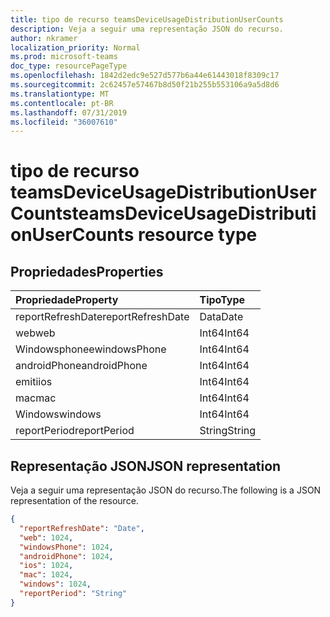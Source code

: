 ```yaml
---
title: tipo de recurso teamsDeviceUsageDistributionUserCounts
description: Veja a seguir uma representação JSON do recurso.
author: nkramer
localization_priority: Normal
ms.prod: microsoft-teams
doc_type: resourcePageType
ms.openlocfilehash: 1842d2edc9e527d577b6a44e61443018f8309c17
ms.sourcegitcommit: 2c62457e57467b8d50f21b255b553106a9a5d8d6
ms.translationtype: MT
ms.contentlocale: pt-BR
ms.lasthandoff: 07/31/2019
ms.locfileid: "36007610"
---
```

# <a name="teamsdeviceusagedistributionusercounts-resource-type"></a><span data-ttu-id="4049b-103">tipo de recurso teamsDeviceUsageDistributionUserCounts</span><span class="sxs-lookup"><span data-stu-id="4049b-103">teamsDeviceUsageDistributionUserCounts resource type</span></span>

## <a name="properties"></a><span data-ttu-id="4049b-104">Propriedades</span><span class="sxs-lookup"><span data-stu-id="4049b-104">Properties</span></span>

| <span data-ttu-id="4049b-105">Propriedade</span><span class="sxs-lookup"><span data-stu-id="4049b-105">Property</span></span>          | <span data-ttu-id="4049b-106">Tipo</span><span class="sxs-lookup"><span data-stu-id="4049b-106">Type</span></span>   |
| :---------------- | :----- |
| <span data-ttu-id="4049b-107">reportRefreshDate</span><span class="sxs-lookup"><span data-stu-id="4049b-107">reportRefreshDate</span></span> | <span data-ttu-id="4049b-108">Data</span><span class="sxs-lookup"><span data-stu-id="4049b-108">Date</span></span>   |
| <span data-ttu-id="4049b-109">web</span><span class="sxs-lookup"><span data-stu-id="4049b-109">web</span></span>               | <span data-ttu-id="4049b-110">Int64</span><span class="sxs-lookup"><span data-stu-id="4049b-110">Int64</span></span>  |
| <span data-ttu-id="4049b-111">Windowsphonee</span><span class="sxs-lookup"><span data-stu-id="4049b-111">windowsPhone</span></span>      | <span data-ttu-id="4049b-112">Int64</span><span class="sxs-lookup"><span data-stu-id="4049b-112">Int64</span></span>  |
| <span data-ttu-id="4049b-113">androidPhone</span><span class="sxs-lookup"><span data-stu-id="4049b-113">androidPhone</span></span>      | <span data-ttu-id="4049b-114">Int64</span><span class="sxs-lookup"><span data-stu-id="4049b-114">Int64</span></span>  |
| <span data-ttu-id="4049b-115">emiti</span><span class="sxs-lookup"><span data-stu-id="4049b-115">ios</span></span>               | <span data-ttu-id="4049b-116">Int64</span><span class="sxs-lookup"><span data-stu-id="4049b-116">Int64</span></span>  |
| <span data-ttu-id="4049b-117">mac</span><span class="sxs-lookup"><span data-stu-id="4049b-117">mac</span></span>               | <span data-ttu-id="4049b-118">Int64</span><span class="sxs-lookup"><span data-stu-id="4049b-118">Int64</span></span>  |
| <span data-ttu-id="4049b-119">Windows</span><span class="sxs-lookup"><span data-stu-id="4049b-119">windows</span></span>           | <span data-ttu-id="4049b-120">Int64</span><span class="sxs-lookup"><span data-stu-id="4049b-120">Int64</span></span>  |
| <span data-ttu-id="4049b-121">reportPeriod</span><span class="sxs-lookup"><span data-stu-id="4049b-121">reportPeriod</span></span>      | <span data-ttu-id="4049b-122">String</span><span class="sxs-lookup"><span data-stu-id="4049b-122">String</span></span> |

## <a name="json-representation"></a><span data-ttu-id="4049b-123">Representação JSON</span><span class="sxs-lookup"><span data-stu-id="4049b-123">JSON representation</span></span>

<span data-ttu-id="4049b-124">Veja a seguir uma representação JSON do recurso.</span><span class="sxs-lookup"><span data-stu-id="4049b-124">The following is a JSON representation of the resource.</span></span>

<!-- {
  "blockType": "resource",
  "@odata.type": "microsoft.graph.teamsDeviceUsageDistributionUserCounts"
} -->

```json
{
  "reportRefreshDate": "Date", 
  "web": 1024, 
  "windowsPhone": 1024, 
  "androidPhone": 1024, 
  "ios": 1024, 
  "mac": 1024, 
  "windows": 1024, 
  "reportPeriod": "String"
}
```
